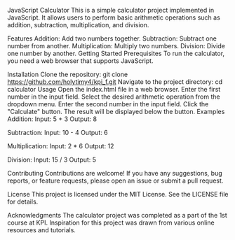 JavaScript Calculator
This is a simple calculator project implemented in JavaScript. It allows users to perform basic arithmetic operations such as addition, subtraction, multiplication, and division.

Features
Addition: Add two numbers together.
Subtraction: Subtract one number from another.
Multiplication: Multiply two numbers.
Division: Divide one number by another.
Getting Started
Prerequisites
To run the calculator, you need a web browser that supports JavaScript.

Installation
Clone the repository: git clone https://github.com/holytimy4/kpi_f.git
Navigate to the project directory: cd calculator
Usage
Open the index.html file in a web browser.
Enter the first number in the input field.
Select the desired arithmetic operation from the dropdown menu.
Enter the second number in the input field.
Click the "Calculate" button.
The result will be displayed below the button.
Examples
Addition:
Input: 5 + 3
Output: 8

Subtraction:
Input: 10 - 4
Output: 6

Multiplication:
Input: 2 * 6
Output: 12

Division:
Input: 15 / 3
Output: 5

Contributing
Contributions are welcome! If you have any suggestions, bug reports, or feature requests, please open an issue or submit a pull request.

License
This project is licensed under the MIT License. See the LICENSE file for details.

Acknowledgments
The calculator project was completed as a part of the 1st course at KPI.
Inspiration for this project was drawn from various online resources and tutorials.
